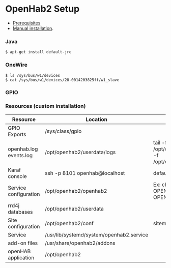 # OpenHab2 Setup

- [Prerequisites](http://docs.openhab.org/installation/index.html#prerequisites)
- [Manual installation](http://docs.openhab.org/installation/linux.html#manual-installation).

### Java

~~~
$ apt-get install default-jre
~~~

### OneWire

~~~
$ ls /sys/bus/w1/devices
$ cat /sys/bus/w1/devices/28-0014203825ff/w1_slave
~~~

### GPIO


### Resources (custom installation)

| Resource | Location | Comment |
|---|---|---|
| GPIO Exports | /sys/class/gpio | |
| openhab.log<br>events.log | /opt/openhab2/userdata/logs | tail -f /opt/openhab2/userdata/logs/openhab.log -f /opt/openhab2/userdata/logs/events.log |
| Karaf console | ssh -p 8101 openhab@localhost | default pass: habopen |
| Service configuration | /opt/openhab2/openhab2 | Ex: change http/https port<br>OPENHAB_HTTP_PORT=1080<br>OPENHAB_HTTPS_PORT=50443 |
| rrd4j databases | /opt/openhab2/userdata |  |
| Site configuration | /opt/openhab2/conf | sitemap, items, things, etc. |
| Service | /usr/lib/systemd/system/openhab2.service |  |
| add-on files | /usr/share/openhab2/addons |  |
| openHAB application | /opt/openhab2 |  |
